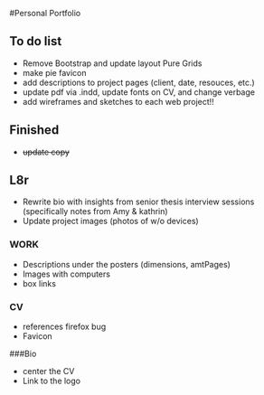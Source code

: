 #Personal Portfolio

## To do list

- Remove Bootstrap and update layout Pure Grids
- make pie favicon
- add descriptions to project pages (client, date, resouces, etc.)
- update pdf via .indd, update fonts on CV, and change verbage
- add wireframes and sketches to each web project!!

## Finished
- ~~update copy~~

## L8r

- Rewrite bio with insights from senior thesis interview sessions (specifically notes from Amy & kathrin)
- Update project images (photos of w/o devices)

### WORK
- Descriptions under the posters (dimensions, amtPages)
- Images with computers
- box links

### CV
- references firefox bug
- Favicon

###Bio
- center the CV
- Link to the logo 
